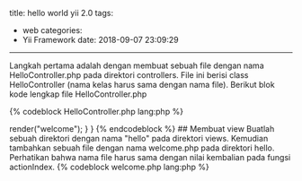 title: hello world yii 2.0
tags:
  - web
categories:
  - Yii Framework
date: 2018-09-07 23:09:29
---
Langkah pertama adalah dengan membuat sebuah file dengan nama HelloController.php pada direktori controllers. File ini berisi class HelloController (nama kelas harus sama dengan nama file). Berikut blok kode lengkap file HelloController.php

{% codeblock HelloController.php lang:php %}
<?php
namespace app\controllers;
use yii\web\Controller;

class HelloController extends Controller{
    public function actionIndex()
    {
        return $this->render("welcome");
    }
}
{% endcodeblock %}
<!-- more -->
## Membuat view
Buatlah sebuah direktori dengan nama "hello" pada direktori views. Kemudian tambahkan sebuah file dengan nama welcome.php pada direktori hello. Perhatikan bahwa nama file harus sama dengan nilai kembalian pada fungsi actionIndex.

{% codeblock welcome.php lang:php %}
<?php
echo("Hello World!");
{% endcodeblock %}

## Melihat hasil
Jalankan browser, kemudian isi url dengan alamat:
{% codeblock %}
http://localhost/yiibaseapp/web/?r=hello
{% endcodeblock %}

## Tonton video lengkap
{% youtube t70OWtQRYwg %}